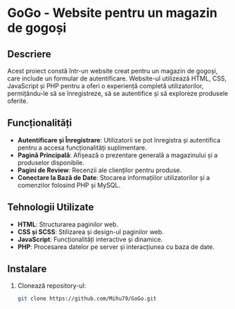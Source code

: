 # GoGo - Website pentru un magazin de gogoși

## Descriere

Acest proiect constă într-un website creat pentru un magazin de gogoși, care include un formular de autentificare. Website-ul utilizează HTML, CSS, JavaScript și PHP pentru a oferi o experiență completă utilizatorilor, permițându-le să se înregistreze, să se autentifice și să exploreze produsele oferite.

## Funcționalități

- **Autentificare și Înregistrare**: Utilizatorii se pot înregistra și autentifica pentru a accesa funcționalități suplimentare.
- **Pagină Principală**: Afișează o prezentare generală a magazinului și a produselor disponibile.
- **Pagini de Review**: Recenzii ale clienților pentru produse.
- **Conectare la Bază de Date**: Stocarea informațiilor utilizatorilor și a comenzilor folosind PHP și MySQL.

## Tehnologii Utilizate

- **HTML**: Structurarea paginilor web.
- **CSS și SCSS**: Stilizarea și design-ul paginilor web.
- **JavaScript**: Funcționalități interactive și dinamice.
- **PHP**: Procesarea datelor pe server și interacțiunea cu baza de date.

## Instalare

1. Clonează repository-ul:

   ```bash
   git clone https://github.com/Mihu79/GoGo.git
